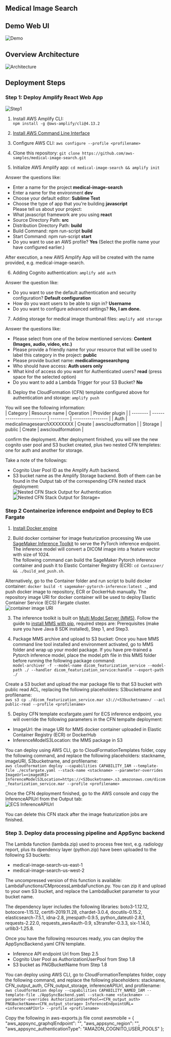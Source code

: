 ## Medical Image Search

## Demo Web UI
![Demo](Figures/demo.gif)

## Overview Architecture
![Architecture](Figures/architecture.jpg)


## Deployment Steps

### Step 1: Deploy Amplify React Web App
![Step1](Figures/step1.jpg)

1. Install AWS Amplify CLI:  
`npm install -g @aws-amplify/cli@4.13.2`

2. [Install AWS Command Line Interface](https://docs.aws.amazon.com/cli/latest/userguide/install-cliv2.html) 

3. Configure AWS CLI: `aws configure --profile <profilename>` 

4. Clone this repository: `git clone https://github.com/aws-samples/medical-image-search.git`

5. Initialize AWS Amplify app: `cd medical-image-search && amplify init`

Answer the questions like:  
- Enter a name for the project **medical-image-search**  
- Enter a name for the environment **dev**  
- Choose your default editor: **Sublime Text**  
- Choose the type of app that you're building **javascript**  
Please tell us about your project:  
- What javascript framework are you using **react**  
- Source Directory Path:  **src**  
- Distribution Directory Path: **build**  
- Build Command:  npm run-script **build**  
- Start Command: npm run-script **start**  
- Do you want to use an AWS profile? **Yes** (Select the profile name your have configured earlier.) 

After execution, a new AWS Amplify App will be created with the name provided, e.g. medical-image-search.  

6. Adding Cognito authentication: `amplify add auth`

Answer the question like:
- Do you want to use the default authentication and security configuration? **Default configuration**  
- How do you want users to be able to sign in? **Username**  
- Do you want to configure advanced settings? **No, I am done.**  


7. Adding storage for medical image thumbnail files: `amplify add storage`

Answer the questions like:
- Please select from one of the below mentioned services: **Content (Images, audio, video, etc.)**  
- Please provide a friendly name for your resource that will be used to label this category in the project: **public**  
- Please provide bucket name: **medicalimagesearchpng**  
- Who should have access: **Auth users only**  
- What kind of access do you want for Authenticated users? **read** (press space for the selected option)  
- Do you want to add a Lambda Trigger for your S3 Bucket? **No**  

8. Deploy the CloudFormation (CFN) template configured above for authentication and storage: `amplify push`

You will see the following information:  
| Category | Resource name              | Operation | Provider plugin   |
| -------- | -------------------------- | --------- | ----------------- |
| Auth     | medicalimagesearchXXXXXXXX | Create    | awscloudformation |
| Storage  | public                     | Create    | awscloudformation |
  
confirm the deployment. After deployment finished, you will see the new cognito user pool and S3 bucket created, plus two nested CFN templetes: one for auth and another for storage. 

Take a note of the followings:
- Cognito User Pool ID as the Amplify Auth backend. 
- S3 bucket name as the Amplify Storage backend. 
Both of them can be found in the Output tab of the correspending CFN nested stack deployment:  
![Nested CFN Stack Output for Authentication](Figures/CFN_output_auth.png)
![Nested CFN Stack Output for Storage](Figures/CFN_output_storage.png)=


### Step 2 Containerize inference endpoint and Deploy to ECS Fargate

1. [Install Docker engine](https://docs.docker.com/engine/install/)

2. Build docker container for image featurization processing
We use [SageMaker Inference Toolkit](https://github.com/aws/sagemaker-inference-toolkit) to serve the PyTorch inference endpoint. The inference model will convert a DICOM image into a feature vector with size of 1024.  
The following command can build the SageMaker Pytorch inference container and push it to Elastic Container Registry (ECR): `cd Container/ && ./build_and_push.sh`. 

Alternatively, go to the Container folder and run script to build docker container: `docker build -t sagemaker-pytorch-inference:latest .`, and push docker image to repository, ECR or DockerHub manually. The repository image URI for docker container will be used to deploy Elastic Container Service (ECS) Fargate cluster.  
![container image URI](Figures/containerimageURI.png)

3. The inference toolkit is built on [Multi Model Server (MMS)](https://github.com/awslabs/multi-model-server). Follow the guide to [install MMS with pip](https://github.com/awslabs/multi-model-server#installing-multi-model-server-with-pip), required steps are: Prerequisites (make sure you have Java 8 SDK installed), Step 1, and Step3. 

4. Package MMS archive and upload to S3 bucket:
Once you have MMS command line tool installed and environment activated, go to MMS folder and wrap up your model package. If you have pre-trained a Pytorch inference model, place the model.pth file in this MMS folder before running the following package command:  
`model-archiver -f --model-name dicom_featurization_service --model-path ./ --handler dicom_featurization_service:handle --export-path ./`

Create a S3 bucket and upload the mar package file to that S3 bucket with public read ACL, replacing the following placeholders: S3bucketname and profilename:  
`aws s3 cp ./dicom_featurization_service.mar s3://<S3bucketname>/ --acl public-read --profile <profilename>`

5.  Deploy CFN template ecsfargate.yaml for ECS inference endpoint, you will override the following parameters in the CFN tempalte deployment:  
- ImageUrl: the image URI for MMS docker container uploaded in Elastic Container Registry (ECR) or DockerHub
- InferenceModelS3Location: the MMS package in S3

You can deploy using AWS CLI, go to CloudFormationTemplates folder, copy the following command, and replace the following placeholders: stackname, imageURI, S3bucketname, and profilename:  
`aws cloudformation deploy --capabilities CAPABILITY_IAM --template-file ./ecsfargate.yaml --stack-name <stackname> --parameter-overrides ImageUrl=<imageURI> InferenceModelS3Location=https://<S3bucketname>.s3.amazonaws.com/dicom_featurization_service.mar --profile <profilename>`

Once the CFN deployment finished, go to the AWS console and copy the InferenceAPIUrl from the Output tab:  
![ECS InferenceAPIUrl](Figures/inferenceAPIUrl.png)

You can delete this CFN stack after the image featurization jobs are finished.

### Step 3. Deploy data processing pipeline and AppSync backend
The Lambda function (lambda.zip) used to process free text, e.g. radiology report, plus its dpendency layer (python.zip) have been uploaded to the following S3 buckets:
- medical-image-search-us-east-1
- medical-image-search-us-west-2

The uncompressed version of this function is available: LambdaFunctions/CMprocessLambdaFunction.py. You can zip it and upload to your own S3 bucket, and replace the LambdaBucket parameter to your bucket name.

The dependency layer includes the following libraries: boto3-1.12.12, botocore-1.15.12, certifi-2019.11.28, chardet-3.0.4, docutils-0.15.2, elasticsearch-7.5.1, idna-2.8, jmespath-0.9.5, python_dateutil-2.8.1, requests-2.22.0, requests_aws4auth-0.9, s3transfer-0.3.3, six-1.14.0, urllib3-1.25.8.  

Once you have the following resources ready, you can deploy the AppSyncBackend.yaml CFN template.
- Inference API endpoint Url from Step 2.5 
- Cognito User Pool as AuthorizationUserPool from Step 1.8
- S3 bucket as PNGBucketName from Step 1.8

You can deploy using AWS CLI, go to CloudFormationTemplates folder, copy the following command, and replace the following placeholders: stackname, CFN_output_auth, CFN_output_storage, inferenceAPIUrl, and profilename:  
`aws cloudformation deploy --capabilities CAPABILITY_NAMED_IAM --template-file ./AppSyncBackend.yaml --stack-name <stackname> --parameter-overrides AuthorizationUserPool=<CFN_output_auth> PNGBucketName=<CFN_output_storage> InferenceEndpointURL=<inferenceAPIUrl> --profile <profilename>`


Copy the following in aws-exports.js file
const awsmobile = {
    "aws_appsync_graphqlEndpoint": "",
    "aws_appsync_region": "",
    "aws_appsync_authenticationType": "AMAZON_COGNITO_USER_POOLS"
};
